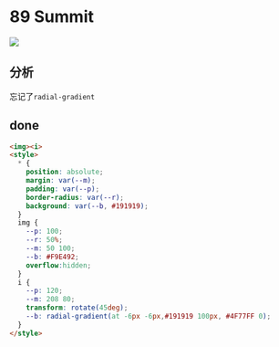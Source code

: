 # 89 Summit

![](https://raw.githubusercontent.com/sari3l/css_battle/main/media/16781785052220/16781785155592.png)

## 分析

忘记了`radial-gradient`

## done

```html
<img><i>
<style>
  * {
    position: absolute;
    margin: var(--m);
    padding: var(--p);
    border-radius: var(--r);
    background: var(--b, #191919);
  }
  img {
    --p: 100;
    --r: 50%;
    --m: 50 100;
    --b: #F9E492;
    overflow:hidden;
  }
  i {
    --p: 120;
    --m: 208 80;
    transform: rotate(45deg);
    --b: radial-gradient(at -6px -6px,#191919 100px, #4F77FF 0);
  }
</style>
```